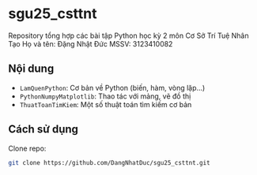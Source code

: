 
# sgu25_csttnt

Repository tổng hợp các bài tập Python học kỳ 2 môn Cơ Sở Trí Tuệ Nhân Tạo 
Họ và tên: Đặng Nhật Đức
MSSV: 3123410082


## Nội dung

- `LamQuenPython`: Cơ bản về Python (biến, hàm, vòng lặp...)
- `PythonNumpyMatplotlib`: Thao tác với mảng, vẽ đồ thị
- `ThuatToanTimKiem`: Một số thuật toán tìm kiếm cơ bản


## Cách sử dụng

Clone repo:
```bash
git clone https://github.com/DangNhatDuc/sgu25_csttnt.git
